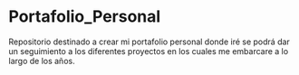 # Portafolio_Personal
Repositorio destinado a crear mi portafolio personal donde iré se podrá dar un seguimiento a los diferentes proyectos en los cuales me embarcare a lo largo de los años.
